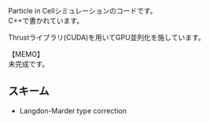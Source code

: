 Particle in Cellシミュレーションのコードです。\
C++で書かれています。

Thrustライブラリ(CUDA)を用いてGPU並列化を施しています。

【MEMO】\
未完成です。

## スキーム
- Langdon-Marder type correction
